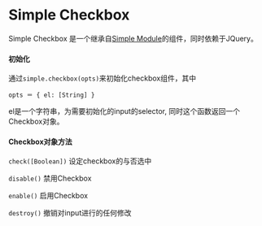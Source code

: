 # Simple Checkbox

Simple Checkbox 是一个继承自[Simple Module](https://github.com/mycolorway/simple-module)的组件，同时依赖于JQuery。

#### 初始化
通过`simple.checkbox(opts)`来初始化checkbox组件，其中

`opts ＝ {
  el: [String]
}`

el是一个字符串，为需要初始化的input的selector, 同时这个函数返回一个Checkbox对象。

#### Checkbox对象方法

`check([Boolean])` 设定checkbox的与否选中

`disable()` 禁用Checkbox

`enable()` 启用Checkbox

`destroy()` 撤销对input进行的任何修改